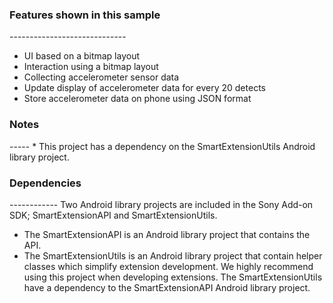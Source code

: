 <h3>Features shown in this sample</h3>
-----------------------------
<ul>
<li> UI based on a bitmap layout</li>
<li>  Interaction using a bitmap layout</li>
<li>  Collecting accelerometer sensor data</li>
<li>  Update display of accelerometer data for every 20 detects</li>
<li>  Store accelerometer data on phone using JSON format</li>
</ul>
<h3>Notes</h3>
-----
* This project has a dependency on the SmartExtensionUtils Android library
project.

<h3>Dependencies</h3>
------------
Two Android library projects are included in the Sony Add-on SDK;
SmartExtensionAPI and SmartExtensionUtils.

* The SmartExtensionAPI is an Android library project that contains the API.
* The SmartExtensionUtils is an Android library project that contain helper
classes which simplify extension development. We highly recommend using this
project when developing extensions. The SmartExtensionUtils have a dependency
to the SmartExtensionAPI Android library project.
